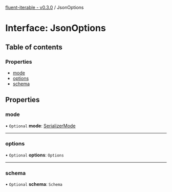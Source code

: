 [fluent-iterable - v0.3.0](../README.md) / JsonOptions

# Interface: JsonOptions

## Table of contents

### Properties

- [mode](jsonoptions.md#mode)
- [options](jsonoptions.md#options)
- [schema](jsonoptions.md#schema)

## Properties

### mode

• `Optional` **mode**: [SerializerMode](../enums/serializermode.md)

___

### options

• `Optional` **options**: `Options`

___

### schema

• `Optional` **schema**: `Schema`
